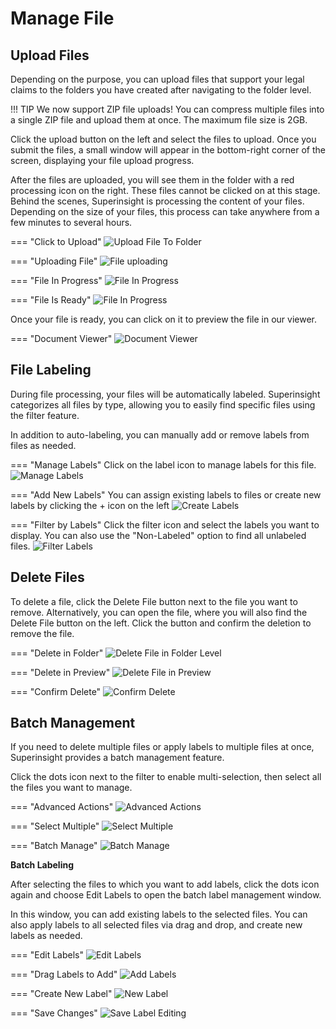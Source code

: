 # Manage File

## Upload Files

Depending on the purpose, you can upload files that support your legal claims to the folders you have created after navigating to the folder level.

!!! TIP
    We now support ZIP file uploads! You can compress multiple files into a single ZIP file and upload them at once. The maximum file size is 2GB.

Click the upload button on the left and select the files to upload. Once you submit the files, a small window will appear in the bottom-right corner of the screen, displaying your file upload progress.

After the files are uploaded, you will see them in the folder with a red processing icon on the right. These files cannot be clicked on at this stage. Behind the scenes, Superinsight is processing the content of your files. Depending on the size of your files, this process can take anywhere from a few minutes to several hours.

=== "Click to Upload"
    ![Upload File To Folder](../assets/images/tutorial/case-file-upload.png)

=== "Uploading File"
    ![File uploading](../assets/images/tutorial/case-uploading-file.png)

=== "File In Progress"
    ![File In Progress](../assets/images/tutorial/cases-file-pending.png)

=== "File Is Ready"
    ![File In Progress](../assets/images/tutorial/case-file-ready.png)

Once your file is ready, you can click on it to preview the file in our viewer.

=== "Document Viewer"
    ![Document Viewer](../assets/images/tutorial/doc-viewer.png)

## File Labeling

During file processing, your files will be automatically labeled. Superinsight categorizes all files by type, allowing you to easily find specific files using the filter feature.

In addition to auto-labeling, you can manually add or remove labels from files as needed.

=== "Manage Labels"
    Click on the label icon to manage labels for this file.
    ![Manage Labels](../assets/images/tutorial/manage-labels.png)

=== "Add New Labels"
    You can assign existing labels to files or create new labels by clicking the + icon on the left
    ![Create Labels](../assets/images/tutorial/add-labels.png)

=== "Filter by Labels"
    Click the filter icon and select the labels you want to display. You can also use the "Non-Labeled" option to find all unlabeled files.
    ![Filter Labels](../assets/images/tutorial/filter-labels.png)

## Delete Files

To delete a file, click the Delete File button next to the file you want to remove. Alternatively, you can open the file, where you will also find the Delete File button on the left. Click the button and confirm the deletion to remove the file.

=== "Delete in Folder"
    ![Delete File in Folder Level](../assets/images/tutorial/delete-file-1.png)

=== "Delete in Preview"
    ![Delete File in Preview](../assets/images/tutorial/delete-file-2.png)

=== "Confirm Delete"
    ![Confirm Delete](../assets/images/tutorial/delete-file-3.png)

## Batch Management

If you need to delete multiple files or apply labels to multiple files at once, Superinsight provides a batch management feature.

Click the dots icon next to the filter to enable multi-selection, then select all the files you want to manage.

=== "Advanced Actions"
    ![Advanced Actions](../assets/images/tutorial/advanced-actions.png)

=== "Select Multiple"
    ![Select Multiple](../assets/images/tutorial/select-multiple.png)

=== "Batch Manage"
    ![Batch Manage](../assets/images/tutorial/batch-manage.png)

**Batch Labeling**

After selecting the files to which you want to add labels, click the dots icon again and choose Edit Labels to open the batch label management window.

In this window, you can add existing labels to the selected files. You can also apply labels to all selected files via drag and drop, and create new labels as needed.

=== "Edit Labels"
    ![Edit Labels](../assets/images/tutorial/edit-labels.png)

=== "Drag Labels to Add"
    ![Add Labels](../assets/images/tutorial/drag-labels.png)

=== "Create New Label"
    ![New Label](../assets/images/tutorial/new-labels.png)

=== "Save Changes"
    ![Save Label Editing](../assets/images/tutorial/save-labels.png)
